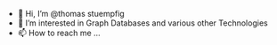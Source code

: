 - 👋 Hi, I’m @thomas stuempfig
- 👀 I’m interested in Graph Databases and various other Technologies
- 📫 How to reach me ...

<!---
thomasstuempfig/thomasstuempfig is a ✨ special ✨ repository because its `README.md` (this file) appears on your GitHub profile.
You can click the Preview link to take a look at your changes.
--->
